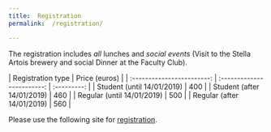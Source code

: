 ```yaml
---
title:  Registration
permalink:  /registration/

---
```


 The registration includes *all* lunches and *social events* (Visit to the Stella Artois brewery and social Dinner at the Faculty Club).
  
  |    Registration type		 | Price (euros) |
  | :------------------------:
  | :------------------------: | :---------:   |
  | Student (until 14/01/2019) | 	400		       |
  | Student (after 14/01/2019) | 460 	       |
  | Regular (until 14/01/2019) | 500		       |
  | Regular (after 14/01/2019) | 560           |
  

Please use the following site for [registration](https://distrinet.cs.kuleuven.be/events/2019/VAMOS2019.jsp).  